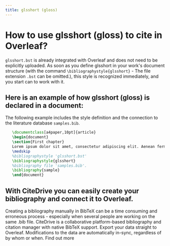```yaml
---
title: glsshort (gloss)
---
```


# How to use glsshort (gloss) to cite in Overleaf? 
`glsshort.bst` is already integrated with Overleaf and does not need to be explicitly uploaded. As soon as you define glsshort in your work's document structure (with the command `\bibliographystyle{glsshort}` - The file extension `.bst` can be omitted.), this style is recognized immediately, and you start can to work with it.

## Here is an example of how glsshort (gloss) is declared in a document:
The following example includes the style definition and the connection to the literature database `samples.bib`.
```tex
   \documentclass[a4paper,10pt]{article}
   \begin{document}
   \section{First chapter}
   Lorem ipsum dolor sit amet, consectetur adipiscing elit. Aenean fermentum justo massa, ut maximus mauris sodales et. Aenean vel elit a erat rhoncus pharetra.
   \medskip
   %bibliographystyle 'glsshort.bst'
   \bibliographystyle{glsshort}
   %bibliography file 'samples.bib'.
   \bibliography{sample}
   \end{document}
```

## With CiteDrive you can easily create your bibliography and connect it to Overleaf. 
Creating a bibliography manually in BibTeX can be a time consuming and erroneous process - especially when several people are working on the same .bib file. CiteDrive is a collaborative platform-based bibliography and citation manager with native BibTeX support. Export your data straight to Overleaf. Modifications to the data are automatically in-sync, regardless of by whom or when. Find out more